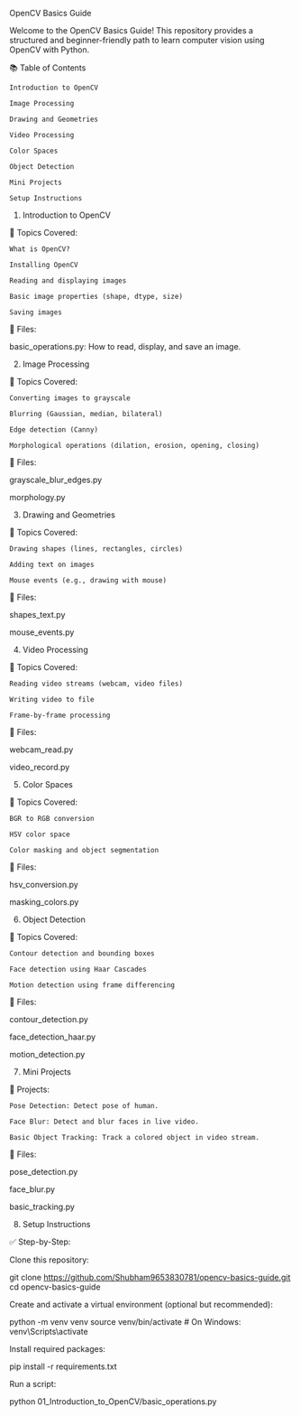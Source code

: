 
OpenCV Basics Guide

Welcome to the OpenCV Basics Guide! This repository provides a structured and beginner-friendly path to learn computer vision using OpenCV with Python.

📚 Table of Contents

    Introduction to OpenCV

    Image Processing

    Drawing and Geometries

    Video Processing

    Color Spaces

    Object Detection

    Mini Projects

    Setup Instructions

1. Introduction to OpenCV

📌 Topics Covered:

    What is OpenCV?

    Installing OpenCV

    Reading and displaying images

    Basic image properties (shape, dtype, size)

    Saving images

📄 Files:

  basic_operations.py: How to read, display, and save an image.

2. Image Processing

📌 Topics Covered:

    Converting images to grayscale

    Blurring (Gaussian, median, bilateral)

    Edge detection (Canny)

    Morphological operations (dilation, erosion, opening, closing)

📄 Files:

  grayscale_blur_edges.py

  morphology.py

3. Drawing and Geometries

📌 Topics Covered:

    Drawing shapes (lines, rectangles, circles)

    Adding text on images

    Mouse events (e.g., drawing with mouse)

📄 Files:

  shapes_text.py

  mouse_events.py

4. Video Processing

📌 Topics Covered:

    Reading video streams (webcam, video files)

    Writing video to file

    Frame-by-frame processing

📄 Files:

   webcam_read.py

   video_record.py

5. Color Spaces

📌 Topics Covered:

    BGR to RGB conversion

    HSV color space

    Color masking and object segmentation

📄 Files:

   hsv_conversion.py

   masking_colors.py

6. Object Detection

📌 Topics Covered:

    Contour detection and bounding boxes

    Face detection using Haar Cascades

    Motion detection using frame differencing

📄 Files:

  contour_detection.py

  face_detection_haar.py

  motion_detection.py

7. Mini Projects

📌 Projects:

    Pose Detection: Detect pose of human.

    Face Blur: Detect and blur faces in live video.

    Basic Object Tracking: Track a colored object in video stream.

📄 Files:

  pose_detection.py

  face_blur.py

  basic_tracking.py

8. Setup Instructions

✅ Step-by-Step:

Clone this repository:

git clone https://github.com/Shubham9653830781/opencv-basics-guide.git
cd opencv-basics-guide

Create and activate a virtual environment (optional but recommended):

python -m venv venv
source venv/bin/activate  # On Windows: venv\Scripts\activate

Install required packages:

pip install -r requirements.txt

Run a script:

python 01_Introduction_to_OpenCV/basic_operations.py


